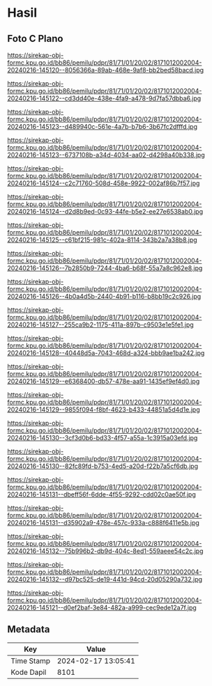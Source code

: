 # Hasil

## Foto C Plano

https://sirekap-obj-formc.kpu.go.id/bb86/pemilu/pdpr/81/71/01/20/02/8171012002004-20240216-145120--8056366a-89ab-468e-9af8-bb2bed58bacd.jpg

https://sirekap-obj-formc.kpu.go.id/bb86/pemilu/pdpr/81/71/01/20/02/8171012002004-20240216-145122--cd3dd40e-438e-4fa9-a478-9d7fa57dbba6.jpg

https://sirekap-obj-formc.kpu.go.id/bb86/pemilu/pdpr/81/71/01/20/02/8171012002004-20240216-145123--d489940c-561e-4a7b-b7b6-3b67fc2dfffd.jpg

https://sirekap-obj-formc.kpu.go.id/bb86/pemilu/pdpr/81/71/01/20/02/8171012002004-20240216-145123--6737108b-a34d-4034-aa02-d4298a40b338.jpg

https://sirekap-obj-formc.kpu.go.id/bb86/pemilu/pdpr/81/71/01/20/02/8171012002004-20240216-145124--c2c71760-508d-458e-9922-002af86b7f57.jpg

https://sirekap-obj-formc.kpu.go.id/bb86/pemilu/pdpr/81/71/01/20/02/8171012002004-20240216-145124--d2d8b9ed-0c93-44fe-b5e2-ee27e6538ab0.jpg

https://sirekap-obj-formc.kpu.go.id/bb86/pemilu/pdpr/81/71/01/20/02/8171012002004-20240216-145125--c61bf215-981c-402a-8114-343b2a7a38b8.jpg

https://sirekap-obj-formc.kpu.go.id/bb86/pemilu/pdpr/81/71/01/20/02/8171012002004-20240216-145126--7b2850b9-7244-4ba6-b68f-55a7a8c962e8.jpg

https://sirekap-obj-formc.kpu.go.id/bb86/pemilu/pdpr/81/71/01/20/02/8171012002004-20240216-145126--4b0a4d5b-2440-4b91-b116-b8bb19c2c926.jpg

https://sirekap-obj-formc.kpu.go.id/bb86/pemilu/pdpr/81/71/01/20/02/8171012002004-20240216-145127--255ca9b2-1175-411a-897b-c9503e1e5fe1.jpg

https://sirekap-obj-formc.kpu.go.id/bb86/pemilu/pdpr/81/71/01/20/02/8171012002004-20240216-145128--40448d5a-7043-468d-a324-bbb9ae1ba242.jpg

https://sirekap-obj-formc.kpu.go.id/bb86/pemilu/pdpr/81/71/01/20/02/8171012002004-20240216-145129--e6368400-db57-478e-aa91-1435ef9ef4d0.jpg

https://sirekap-obj-formc.kpu.go.id/bb86/pemilu/pdpr/81/71/01/20/02/8171012002004-20240216-145129--9855f094-f8bf-4623-b433-44851a5d4d1e.jpg

https://sirekap-obj-formc.kpu.go.id/bb86/pemilu/pdpr/81/71/01/20/02/8171012002004-20240216-145130--3cf3d0b6-bd33-4f57-a55a-1c3915a03efd.jpg

https://sirekap-obj-formc.kpu.go.id/bb86/pemilu/pdpr/81/71/01/20/02/8171012002004-20240216-145130--82fc89fd-b753-4ed5-a20d-f22b7a5cf6db.jpg

https://sirekap-obj-formc.kpu.go.id/bb86/pemilu/pdpr/81/71/01/20/02/8171012002004-20240216-145131--dbeff56f-6dde-4f55-9292-cdd02c0ae50f.jpg

https://sirekap-obj-formc.kpu.go.id/bb86/pemilu/pdpr/81/71/01/20/02/8171012002004-20240216-145131--d35902a9-478e-457c-933a-c888f6411e5b.jpg

https://sirekap-obj-formc.kpu.go.id/bb86/pemilu/pdpr/81/71/01/20/02/8171012002004-20240216-145132--75b996b2-db9d-404c-8ed1-559aeee54c2c.jpg

https://sirekap-obj-formc.kpu.go.id/bb86/pemilu/pdpr/81/71/01/20/02/8171012002004-20240216-145132--d97bc525-de19-441d-94cd-20d05290a732.jpg

https://sirekap-obj-formc.kpu.go.id/bb86/pemilu/pdpr/81/71/01/20/02/8171012002004-20240216-145121--d0ef2baf-3e84-482a-a999-cec9ede12a7f.jpg


## Metadata

| Key        | Value               |
| ---------- | ------------------- |
| Time Stamp | 2024-02-17 13:05:41 |
| Kode Dapil | 8101                |



